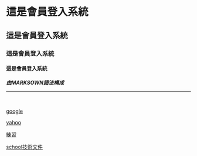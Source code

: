 # 這是會員登入系統
## 這是會員登入系統
### 這是會員登入系統
#### 這是會員登入系統

***由MARKSOWN語法構成***
<hr><br>

[google](http://www.google.com)

[yahoo](http://tw.yahoo.com)

[練習](exam.txt)

[school技術文件](doc/index.html)
